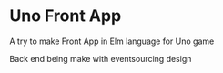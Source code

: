 Uno Front App
=============

A try to make Front App in Elm language for Uno game

Back end being make with eventsourcing design

